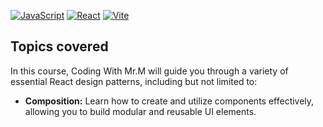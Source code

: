 [![JavaScript](https://img.shields.io/badge/JavaScript-ES6%2B-F7DF1E?style=flat-square&logo=javascript&logoColor=white)](https://developer.mozilla.org/en-US/docs/Web/JavaScript)
[![React](https://img.shields.io/badge/React-16.x%2B-61DAFB?style=flat-square&logo=react&logoColor=white)](https://reactjs.org/)
[![Vite](https://img.shields.io/badge/Vite-2.x%2B-646CFF?style=flat-square&logo=vite&logoColor=white)](https://vitejs.dev/)



## **Topics covered**

In this course, Coding With Mr.M will guide you through a variety of essential React design patterns, including but not limited to:

- **Composition:** Learn how to create and utilize components effectively, allowing you to build modular and reusable UI elements.
